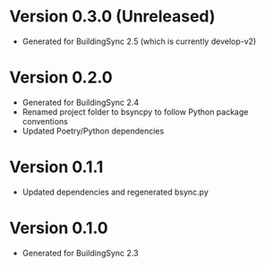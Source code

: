 # Version 0.3.0 (Unreleased)

* Generated for BuildingSync 2.5 (which is currently develop-v2)

# Version 0.2.0

* Generated for BuildingSync 2.4
* Renamed project folder to bsyncpy to follow Python package conventions
* Updated Poetry/Python dependencies

# Version 0.1.1

* Updated dependencies and regenerated bsync.py

# Version 0.1.0

* Generated for BuildingSync 2.3